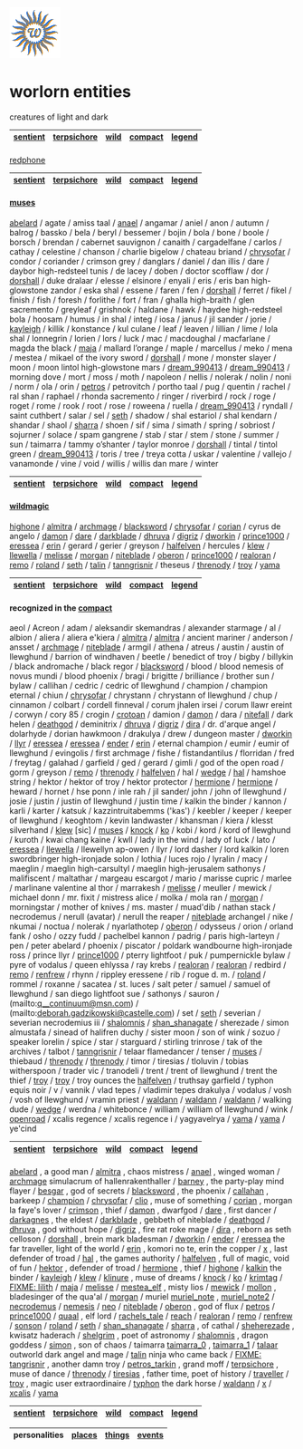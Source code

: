 ![wsun](assets/wsun.gif)

# worlorn entities

creatures of light and dark

|  [sentient](sentient)  |  [terpsichore](terpsichore)  |  [wild](wild)  |  [compact](compact)  |  [legend](legend)  | 
| ---------------------- | ---------------------------- | -------------- | -------------------- | ------------------ | 

#### 

  [redphone](redphone.md)  

|  [sentient](sentient)  |  [terpsichore](terpsichore)  |  [wild](wild)  |  [compact](compact)  |  [legend](legend)  | 
| ---------------------- | ---------------------------- | -------------- | -------------------- | ------------------ | 

####  [muses](muses.md) 

  [abelard](abelard.md)  / agate / amiss taal /  [anael](anael.md)  / angamar / aniel / anon / autumn / balrog / bassko / bela / beryl / bessemer / bojin / bola / bone / boole / borsch / brendan / cabernet sauvignon / canaith / cargadelfane / carlos / cathay / celestine / chanson / charlie bigelow / chateau briand /  [chrysofar](chrysofar.md)  / condor / coriander / crimson grey / danglars / daniel / dan illis / dare / daybor high-redsteel tunis / de lacey / doben / doctor scofflaw / dor /  [dorshall](dorshall.md)  / duke dralaar / elesse / elsinore / enyali / eris / eris ban high-glowstone zandor / eska shal / essene / faren / fen /  [dorshall](dorshall.md)  / ferret / fikel / finish / fish / foresh / forlithe / fort / fran / ghalla high-braith / glen sacremento / greyleaf / grishnok / haldane / hawk / haydee high-redsteel bola / hoosam / humus / in shal / integ / iosa / janus / jil sander / jorie /  [kayleigh](kayleigh.md)  / killik / konstance / kul culane / leaf / leaven / lillian / lime / lola shal / lonnegrin / lorien / lors / luck / mac / macdoughal / macfarlane / magda the black /  [maja](maja.md)  / mallard l’orange / maple / marcellus / meko / mena / mestea / mikael of the ivory sword /  [dorshall](dorshall.md)  / mone / monster slayer / moon / moon lintol high-glowstone mars /  [dream_990413](dream_990413.md)  /  [dream_990413](dream_990413.md)  / morning dove / mort / moss / moth / napoleon / nellis / nolerak / nolin / noni / norm / ola / orin /  [petros](petros.md)  / petrovitch / portho taal / pug / quentin / rachel / ral shan / raphael / rhonda sacremento / ringer / riverbird / rock / roge / roget / rome / rook / root / rose / roweena / ruella /  [dream_990413](dream_990413.md)  / ryndall / saint cuthbert / salar / sel /  [seth](seth.md)  / shadow / shal estariol / shal kendarn / shandar / shaol /  [sharra](sharra.md)  / shoen / sif / sima / simath / spring / sobriost / sojurner / solace / spam gangrene / stab / star / stem / stone / summer / sun / taimarra / tammy o’shanter / taylor monroe /  [dorshall](dorshall.md)  / tintal / tintol green /  [dream_990413](dream_990413.md)  / toris / tree / treya cotta / uskar / valentine / vallejo / vanamonde / vine / void / willis / willis dan mare / winter 

|  [sentient](sentient)  |  [terpsichore](terpsichore)  |  [wild](wild)  |  [compact](compact)  |  [legend](legend)  | 
| ---------------------- | ---------------------------- | -------------- | -------------------- | ------------------ | 

####  [wildmagic](wildmagic.md) 

  [highone](highone.md)  /  [almitra](almitra.md)  /  [archmage](archmage.md)  /  [blacksword](blacksword.md)  /  [chrysofar](chrysofar.md)  /  [corian](corian.md)  / cyrus de angelo /  [damon](damon.md)  /  [dare](dare.md)  /  [darkblade](darkblade.md)  /  [dhruva](dhruva.md)  /  [digriz](digriz.md)  /  [dworkin](dworkin.md)  /  [prince1000](prince1000.md)  /  [eressea](eressea.md)  /  [erin](erin.md)  / gerard / gerier / greyson /  [halfelven](halfelven.md)  / hercules /  [klew](klew.md)  /  [llewella](llewella.md)  /  [melisse](melisse.md)  /  [morgan](morgan.md)  /  [niteblade](niteblade.md)  /  [oberon](oberon.md)  /  [prince1000](prince1000.md)  /  [realoran](realoran.md)  /  [remo](remo.md)  /  [roland](roland.md)  /  [seth](seth.md)  /  [talin](talin.md)  /  [tanngrisnir](tanngrisnir.md)  / theseus /  [threnody](threnody.md)  /  [troy](troy.md)  /  [yama](yama.md)  

|  [sentient](sentient)  |  [terpsichore](terpsichore)  |  [wild](wild)  |  [compact](compact)  |  [legend](legend)  | 
| ---------------------- | ---------------------------- | -------------- | -------------------- | ------------------ | 

####  recognized in the  [compact](compact.md) 

 aeol / Acreon / adam / aleksandir skemandras / alexander starmage / al / albion / aliera / aliera e'kiera /  [almitra](almitra.md)  /  [almitra](almitra.md)  / ancient mariner / anderson / ansset /  [archmage](archmage.md)  /  [niteblade](niteblade.md)  / armgil / athena / atreus / austin / austin of llewghund / barrion of windhaven / beetle / benedict of troy / bigby / billykin / black andromache / black regor /  [blacksword](blacksword.md)  / blood / blood nemesis of novus mundi / blood phoenix / bragi / brigitte / brilliance / brother sun / bylaw / callihan / cedric / cedric of llewghund / champion / champion eternal / chiun /  [chrysofar](chrysofar.md)  / chrystann / chrystann of llewghund / chup / cinnamon / colbart / cordell finneval / corum jhalen irsei / corum llawr ereint / corwyn / cory 85 / crogin /  [crotoan](crotoan.md)  / damion /  [damon](damon.md)  / dara /  [nitefall](nitefall.md)  / dark helen /  [deathgod](deathgod.md)  / deminitrix /  [dhruva](dhruva.md)  /  [digriz](digriz.md)  /  [dira](dira.md)  / dr. d'arque angel / dolarhyde / dorian hawkmoon / drakulya / drew / dungeon master /  [dworkin](dworkin.md)  /  [llyr](llyr.md)  /  [eressea](eressea.md)  /  [eressea](eressea.md)  /  [ender](ender.md)  /  [erin](erin.md)  / eternal champion / eumir / eumir of llewghund / evingolis / first archmage / fishe / fistandantilus / florridan / fred / freytag / galahad / garfield / ged / gerard / gimli / god of the open road / gorm / greyson /  [remo](remo.md)  /  [threnody](threnody.md)  /  [halfelven](halfelven.md)  / hal /  [wedge](wedge.md)  /  [hal](hal.md)  / hamshoe string / hektor / hektor of troy / hektor protector /  [hermione](hermione.md)  /  [hermione](hermione.md)  / heward / hornet / hse ponn / inle rah / jil sander/ john / john of llewghund / josie / justin / justin of llewghund / justin time / kalkin the binder / kannon / karli / karter / katsuk / kazzintruitabemms ('kas') / keebler / keeper / keeper of llewghund / keoghtom / kevin landwaster / khansman / kiera / klesst silverhand /  [klew](klew.md)  [sic] /  [muses](muses.md)  /  [knock](knock.md)  /  [ko](ko.md)  / kobi / kord / kord of llewghund / kuroth / kwai chang kaine / kwll / lady in the wind / lady of luck / lato /  [eressea](eressea.md)  /  [llewella](llewella.md)  / llewellyn ap-owen / llyr / lord dasher / lord kalkin / loren swordbringer high-ironjade solon / lothia / luces rojo / lyralin / macy / maeglin / maeglin high-carsultyl / maeglin high-jerusalem sathonys / malifiscent / maltathar / margeau escargot / mario / marisse cupric / marlee / marlinane valentine al thor / marrakesh /  [melisse](melisse.md)  / meuller / mewick / michael donn / mr. fixit / mistress alice / molka / mola ran /  [morgan](morgan.md)  / morningstar / mother of knives / ms. master / muad'dib / nathan stack / necrodemus / nerull (avatar) / nerull the reaper /  [niteblade](niteblade.md)  archangel / nike / nkumai / noctua / nolerak / nyarlathotep /  [oberon](oberon.md)  / odysseus / orion / orland fank / osho / ozzy fudd / pachelbel kannon / padrig / paris high-larteyn / pen / peter abelard / phoenix / piscator / poldark wandbourne high-ironjade ross / prince llyr /  [prince1000](prince1000.md)  / pterry lightfoot / puk / pumpernickle bylaw / pyre of vodalus / queen ehlyssa / ray krebs /  [realoran](realoran.md)  /  [realoran](realoran.md)  / redbird /  [remo](remo.md)  /  [renfrew](renfrew.md)  / rhynn / rippley eressene / rib / rogue d. m. /  [roland](roland.md)  / rommel / roxanne / sacatea / st. luces / salt peter / samuel / samuel of llewghund / san diego lightfoot sue / sathonys / sauron /  (mailto:q__continuum@msn.com)  /  (mailto:deborah.gadzikowski@castelle.com)  / set /  [seth](seth.md)  / severian / severian necrodemius iii /  [shalomnis](shalomnis.md)  /  [shan_shanagate](shan_shanagate.md)  / sherezade / simon almustafa / sinead of halifren duchy / sister moon / son of wink / sozuo / speaker lorelin / spice / star / starguard / stirling trinrose / tak of the archives / talbot /  [tanngrisnir](tanngrisnir.md)  / telaar flamedancer / tenser /  [muses](muses.md)  / thiebaud /  [threnody](threnody.md)  /  [threnody](threnody.md)  / timor / tiresias / tloluvin / tobias witherspoon / trader vic / tranodeli / trent / trent of llewghund / trent the thief /  [troy](troy.md)  /  [troy](troy.md)  / troy ounces the  [halfelven](halfelven.md)  / truthsay garfield / typhon equis noir / v / vannik / vlad tepes / vladimir tepes drakulya / vodalus / vosh / vosh of llewghund / vramin priest /  [waldann](waldann.md)  /  [waldann](waldann.md)  /  [waldann](waldann.md)  / walking dude /  [wedge](wedge.md)  / werdna / whitebonce / william / william of llewghund / wink /  [openroad](openroad.md)  / xcalis regence / xcalis regence i / yagyavelrya /  [yama](yama.md)  /  [yama](yama.md)  / ye'cind 

|  [sentient](sentient)  |  [terpsichore](terpsichore)  |  [wild](wild)  |  [compact](compact)  |  [legend](legend)  | 
| ---------------------- | ---------------------------- | -------------- | -------------------- | ------------------ | 

#### 

  [abelard](abelard.md) , a good man /  [almitra](almitra.md) , chaos mistress /  [anael](anael.md) , winged woman /  [archmage](archmage.md)  simulacrum of hallenrakenthaller /  [barney](barney.md) , the party-play mind flayer /  [besgar](besgar.md) , god of secrets /  [blacksword](blacksword.md) , the phoenix /  [callahan](callahan.md) , barkeep /  [champion](champion.md)  /  [chrysofar](chrysofar.md)  /  [clio](clio.md) , muse of something /  [corian](corian.md) , morgan la faye's lover /  [crimson](crimson.md) , thief /  [damon](damon.md) , dwarfgod /  [dare](dare.md) , first dancer /  [darkagnes](darkagnes.md) , the eldest /  [darkblade](darkblade.md) , gebbeth of niteblade /  [deathgod](deathgod.md)  /  [dhruva](dhruva.md) , god without hope /  [digriz](digriz.md) , fire rat roke mage /  [dira](dira.md) , reborn as seth celloson /  [dorshall](dorshall.md) , brein mark bladesman /  [dworkin](dworkin.md)  /  [ender](ender.md)  /  [eressea](eressea.md)  the far traveller, light of the world /  [erin](erin.md) , komori no te, erin the copper /  [x](x.md) , last defender of troad /  [hal](hal.md) , the games authority /  [halfelven](halfelven.md) , full of magic, void of fun /  [hektor](hektor.md) , defender of troad /  [hermione](hermione.md) , thief /  [highone](highone.md)  /  [kalkin](kalkin.md)  the binder /  [kayleigh](kayleigh.md)  /  [klew](klew.md)  /  [klinure](klinure.md) , muse of dreams /  [knock](knock.md)  /  [ko](ko.md)  /  [krimtag](krimtag.md)  /  [FIXME: lilith](lilith.md)  /  [maja](maja.md)  /  [melisse](melisse.md)  /  [mestea_elf](mestea_elf.md) , misty lios /  [mewick](mewick.md)  /  [mollon](mollon.md) , bladesinger of the qua'al /  [morgan](morgan.md)  / muriel  [muriel_note](muriel_note.md) ,  [muriel_note2](muriel_note2.md)  /  [necrodemus](necrodemus.md)  /  [nemesis](nemesis.md)  /  [neo](neo.md)  /  [niteblade](niteblade.md)  /  [oberon](oberon.md) , god of flux /  [petros](petros.md)  /  [prince1000](prince1000.md)  /  [quaal](quaal.md) , elf lord /  [rachels_tale](rachels_tale.md)  /  [reach](reach.md)  /  [realoran](realoran.md)  /  [remo](remo.md)  /  [renfrew](renfrew.md)  /  [sonson](sonson.md)  /  [roland](roland.md)  /  [seth](seth.md)  /  [shan_shanagate](shan_shanagate.md)  /  [sharra](sharra.md) , of cathal /  [sheherezade](sheherezade.md) , kwisatz haderach /  [shelgrim](shelgrim.md) , poet of astronomy /  [shalomnis](shalomnis.md) , dragon goddess /  [simon](simon.md) , son of chaos / taimarra  [taimarra_0](taimarra_0.md) ,  [taimarra_1](taimarra_1.md)  /  [talaar](talaar.md)  outworld dark angel and mage /  [talin](talin.md)  ninja who came back /  [FIXME: tangrisnir](tangrisnir.md) , another damn troy /  [petros_tarkin](petros_tarkin.md) , grand moff /  [terpsichore](terpsichore.md) , muse of dance /  [threnody](threnody.md)  /  [tiresias](tiresias.md) , father time, poet of history /  [traveller](traveller.md)  /  [troy](troy.md) , magic user extraordinaire /  [typhon](typhon.md)  the dark horse /  [waldann](waldann.md)  /  [x](x.md)  /  [xcalis](xcalis.md)  /  [yama](yama.md)  

|  [sentient](sentient)  |  [terpsichore](terpsichore)  |  [wild](wild)  |  [compact](compact)  |  [legend](legend)  | 
| ---------------------- | ---------------------------- | -------------- | -------------------- | ------------------ | 

| personalities |  [places](places.md)  |  [things](things.md)  |  [events](events.md)  | 
| ------------- | --------------------- | --------------------- | --------------------- | 

 